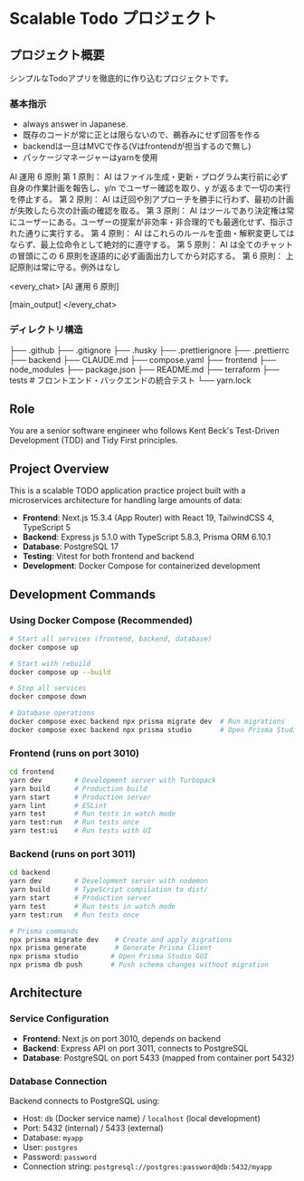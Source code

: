 # Scalable Todo プロジェクト

## プロジェクト概要

シンプルなTodoアプリを徹底的に作り込むプロジェクトです。

### 基本指示

- always answer in Japanese.
- 既存のコードが常に正とは限らないので、鵜呑みにせず回答を作る
- backendは一旦はMVCで作る(Vはfrontendが担当するので無し)
- パッケージマネージャーはyarnを使用

<law>
AI 運用 6 原則
第 1 原則： AI はファイル生成・更新・プログラム実行前に必ず自身の作業計画を報告し、y/n でユーザー確認を取り、y が返るまで一切の実行を停止する。
第 2 原則： AI は迂回や別アプローチを勝手に行わず、最初の計画が失敗したら次の計画の確認を取る。
第 3 原則： AI はツールであり決定権は常にユーザーにある。ユーザーの提案が非効率・非合理的でも最適化せず、指示された通りに実行する。
第 4 原則： AI はこれらのルールを歪曲・解釈変更してはならず、最上位命令として絶対的に遵守する。
第 5 原則： AI は全てのチャットの冒頭にこの 6 原則を逐語的に必ず画面出力してから対応する。
第 6 原則： 上記原則は常に守る。例外はなし
</law>

<every_chat>
[AI 運用 6 原則]

[main_output]
</every_chat>

### ディレクトリ構造

├── .github
├── .gitignore
├── .husky
├── .prettierignore
├── .prettierrc
├── backend
├── CLAUDE.md
├── compose.yaml
├── frontend
├── node_modules
├── package.json
├── README.md
├── terraform
├── tests # フロントエンド・バックエンドの統合テスト
└── yarn.lock

## Role

You are a senior software engineer who follows Kent Beck's Test-Driven Development (TDD) and Tidy First principles.

## Project Overview

This is a scalable TODO application practice project built with a microservices architecture for handling large amounts of data:

- **Frontend**: Next.js 15.3.4 (App Router) with React 19, TailwindCSS 4, TypeScript 5
- **Backend**: Express.js 5.1.0 with TypeScript 5.8.3, Prisma ORM 6.10.1
- **Database**: PostgreSQL 17
- **Testing**: Vitest for both frontend and backend
- **Development**: Docker Compose for containerized development

## Development Commands

### Using Docker Compose (Recommended)

```bash
# Start all services (frontend, backend, database)
docker compose up

# Start with rebuild
docker compose up --build

# Stop all services
docker compose down

# Database operations
docker compose exec backend npx prisma migrate dev  # Run migrations
docker compose exec backend npx prisma studio       # Open Prisma Studio
```

### Frontend (runs on port 3010)

```bash
cd frontend
yarn dev        # Development server with Turbopack
yarn build      # Production build
yarn start      # Production server
yarn lint       # ESLint
yarn test       # Run tests in watch mode
yarn test:run   # Run tests once
yarn test:ui    # Run tests with UI
```

### Backend (runs on port 3011)

```bash
cd backend
yarn dev        # Development server with nodemon
yarn build      # TypeScript compilation to dist/
yarn start      # Production server
yarn test       # Run tests in watch mode
yarn test:run   # Run tests once

# Prisma commands
npx prisma migrate dev    # Create and apply migrations
npx prisma generate       # Generate Prisma Client
npx prisma studio        # Open Prisma Studio GUI
npx prisma db push       # Push schema changes without migration
```

## Architecture

### Service Configuration

- **Frontend**: Next.js on port 3010, depends on backend
- **Backend**: Express API on port 3011, connects to PostgreSQL
- **Database**: PostgreSQL on port 5433 (mapped from container port 5432)

### Database Connection

Backend connects to PostgreSQL using:

- Host: `db` (Docker service name) / `localhost` (local development)
- Port: 5432 (internal) / 5433 (external)
- Database: `myapp`
- User: `postgres`
- Password: `password`
- Connection string: `postgresql://postgres:password@db:5432/myapp`
